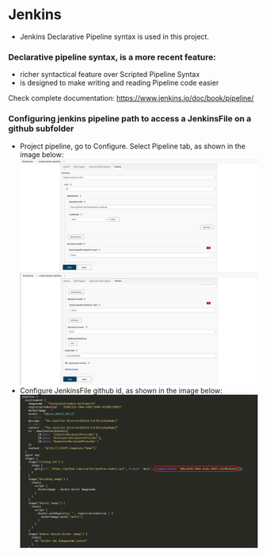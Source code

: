 # Jenkins

- Jenkins Declarative Pipeline syntax is used in this project.

### Declarative pipeline syntax, is a more recent feature:
- richer syntactical feature over Scripted Pipeline Syntax
- is designed to make writing and reading Pipeline code easier

Check complete documentation:
https://www.jenkins.io/doc/book/pipeline/

### Configuring jenkins pipeline path to access a JenkinsFile on a github subfolder

- Project pipeline, go to Configure. Select Pipeline tab, as shown in the image below:
![](images/pipeline%2001.png)
![](images/pipeline%2002.png)
- Configure JenkinsFile github id, as shown in the image below:
![](images/github_id.png)
